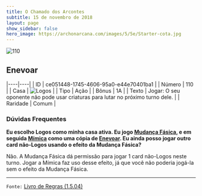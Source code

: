 ```yaml
---
title: O Chamado dos Arcontes
subtitle: 15 de novembro de 2018
layout: page
show_sidebar: false
hero_image: https://archonarcana.com/images/5/5e/Starter-cota.jpg
---
```


![110](https://cdn.keyforgegame.com/media/card_front/pt/341_110_4W42XPXRVP7V_pt.png)

## Enevoar

|----|----|
| ID | ce051448-1745-4606-95a0-e44e70401ba1 |
| Número | 110 |
| Casa | ![Logos](https://archonarcana.com/images/thumb/c/ce/Logos.png/22px-Logos.png "Logos") |
| Tipo | Ação |
| Bônus | 1A |
| Texto | Jogar: O seu oponente não pode usar criaturas para lutar no próximo turno dele. |
| Raridade | Comum |

### Dúvidas Frequentes

**Eu escolho Logos como minha casa ativa. Eu jogo [Mudança Fásica](/cota/117), e em seguida [Mímica](/cota/328) como uma cópia de
[Enevoar](/cota/110). Eu ainda posso jogar outro card não-Logos
usando o efeito da Mudança Fásica?**

Não. A Mudança Fásica dá permissão para jogar 1 card não-Logos neste
turno. Jogar a Mímica faz uso desse efeito, já que você não poderia
jogá-la sem o efeito da Mudança Fásica.

<hr/>

`Fonte:` [Livro de Regras (1.5.04)](https://drive.google.com/open?id=14pM1J8ZR_4hZbGFZt-ArQdAGsHCPEQdE)
